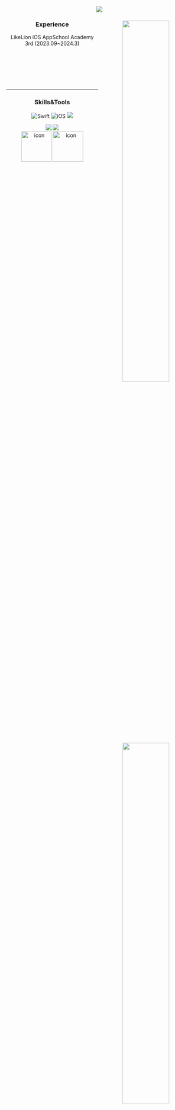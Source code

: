 ​<div align="center">
    
![](https://i.imgur.com/VvoWlWo.gif)

<div align="center">
<img align="right" width="50%" src="https://github-readme-stats.vercel.app/api?username=kangciu&show_icons=true&theme=holi"/>

 
### Experience 
<div align="center">

LikeLion iOS AppSchool Academy 3rd (2023.09~2024.3)
 <br>
 <br>
 <br>  
 <br>  
 <br>  
 
</div>
 
---

<a href="https://github.com/kangciu"><img align="right" width="50%" src="https://github-readme-stats.vercel.app/api/top-langs/?username=kangciu&theme=holi&layout=compact&hide_border=false" /></a> 

### Skills&Tools
<div align="center">

![Swift](https://img.shields.io/badge/Swift-FA7343?style=flat-square&logo=Swift&logoColor=white&edge_flat=false) 
![iOS](https://img.shields.io/badge/iOS-222222?style=flat-square&logo=Apple&logoColor=white) 
<img src="https://img.shields.io/badge/XCode-147EFB?style=flat-square&logo=xcode&logoColor=white"/>
    
<img src="https://img.shields.io/badge/GitHub-181717?style=flat-square&logo=github&logoColor=white"/>   
<img src="https://img.shields.io/badge/Git-F05032?style=flat-square&logo=Git&logoColor=white"/>  
<br>
<img src="https://techstack-generator.vercel.app/swift-icon.svg" alt="icon" width="82" height="82" />  
<img src="https://techstack-generator.vercel.app/github-icon.svg" alt="icon" width="82" height="82" />

  <br>
 
</div>
 
